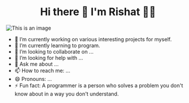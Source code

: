 <h1 align='center'> Hi there 👋 I'm Rishat 👨‍💻 </h1>

![This is an image](https://github-readme-stats.vercel.app/api?username=DxCpp)

- 🔭 I’m currently working on various interesting projects for myself.
- 🌱 I’m currently learning to program.
- 👯 I’m looking to collaborate on ...
- 🤔 I’m looking for help with ...
- 💬 Ask me about ...
- 📫 How to reach me: ...
- 😄 Pronouns: ...
- ⚡ Fun fact: A programmer is a person who solves a problem you don't know about in a way you don't understand.

